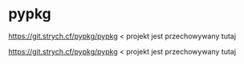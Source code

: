 # pypkg
https://git.strych.cf/pypkg/pypkg &lt; projekt jest przechowywany tutaj

https://git.strych.cf/pypkg/pypkg &lt; projekt jest przechowywany tutaj
